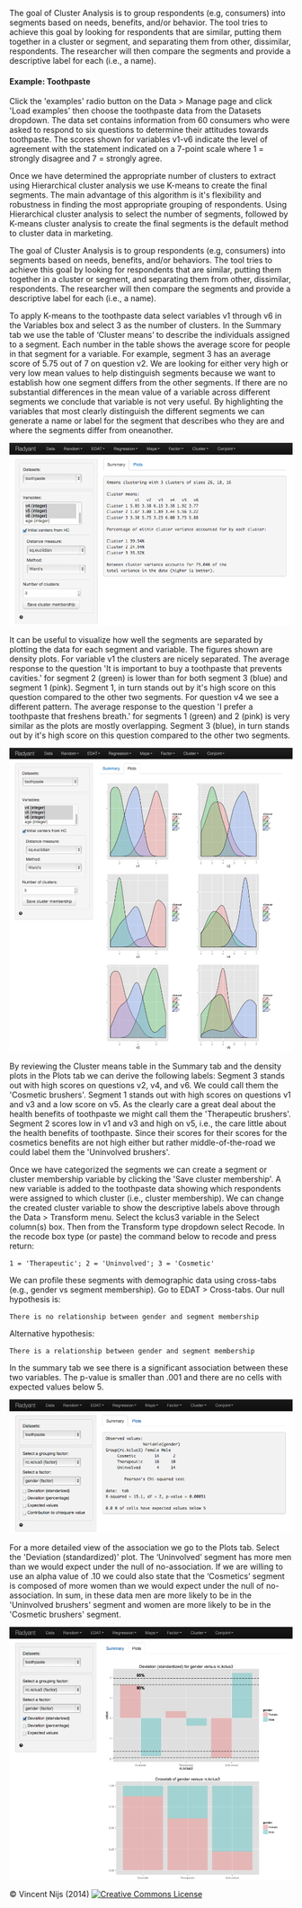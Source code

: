 The goal of Cluster Analysis is to group respondents (e.g, consumers) into segments based on needs, benefits, and/or behavior. The tool tries to achieve this goal by looking for respondents that are similar, putting them together in a cluster or segment, and separating them from other, dissimilar, respondents. The researcher will then compare the segments and provide a descriptive label for each (i.e., a name).

#### Example: Toothpaste

Click the 'examples' radio button on the Data > Manage page and click 'Load examples' then choose the toothpaste  data from the Datasets dropdown. The data set contains information from 60 consumers who were asked to respond to six questions to determine their attitudes towards toothpaste. The scores shown for variables v1-v6 indicate the level of agreement with the statement indicated on a 7-point scale where 1 = strongly disagree and 7 = strongly agree.

Once we have determined the appropriate number of clusters to extract using Hierarchical cluster analysis we use K-means to create the final segments. The main advantage of this algorithm is it's flexibility and robustness in finding the most appropriate grouping of respondents. Using Hierarchical cluster analysis to select the number of segments, followed by K-means cluster analysis to create the final segments is the default method to cluster data in marketing.

The goal of Cluster Analysis is to group respondents (e.g, consumers) into segments based on needs, benefits, and/or behaviors. The tool tries to achieve this goal by looking for respondents that are similar, putting them together in a cluster or segment, and separating them from other, dissimilar, respondents. The researcher will then compare the segments and provide a descriptive label for each (i.e., a name).

To apply K-means to the toothpaste data select variables v1 through v6 in the Variables box and select 3 as the number of clusters. In the Summary tab we use the table of ‘Cluster means’ to describe the individuals assigned to a segment. Each number in the table shows the average score for people in that segment for a variable. For example, segment 3 has an average score of 5.75 out of 7 on question v2. We are looking for either very high or very low mean values to help distinguish segments because we want to establish how one segment differs from the other segments. If there are no substantial differences in the mean value of a variable across different segments we conclude that variable is not very useful. By highlighting the variables that most clearly distinguish the different segments we can generate a name or label for the segment that describes who they are and where the segments differ from oneanother.

![kmeans toothpaste - summary](figures/kmeans_toothpaste_summary.png)

It can be useful to visualize how well the segments are separated by plotting the data for each segment and variable. The figures shown are density plots. For variable v1 the clusters are nicely separated. The average response to the question 'It is important to buy a toothpaste that prevents cavities.' for segment 2 (green) is lower than for both segment 3 (blue) and segment 1 (pink). Segment 1, in turn stands out by it's high score on this question compared to the other two segments. For question v4 we see a different pattern. The average response to the question 'I prefer a toothpaste that freshens breath.' for segments 1 (green) and 2 (pink) is very similar as the plots are mostly overlapping. Segment 3 (blue), in turn stands out by it's high score on this question compared to the other two segments.

![kmeans shopping - plots ](figures/kmeans_toothpaste_plots.png)

By reviewing the Cluster means table in the Summary tab and the density plots in the Plots tab we can derive the following labels: Segment 3 stands out with high scores on questions v2, v4, and v6. We could call them the 'Cosmetic brushers'. Segment 1 stands out with high scores on questions v1 and v3 and a low score on v5. As the clearly care a great deal about the health benefits of toothpaste we might call them the 'Therapeutic brushers'. Segment 2 scores low in v1 and v3 and high on v5, i.e., the care little about the health benefits of toothpaste. Since their scores for their scores for the cosmetics benefits are not high either but rather middle-of-the-road we could label them the 'Uninvolved brushers'.

Once we have categorized the segments we can create a segment or cluster membership variable by clicking the 'Save cluster membership'. A new variable is added to the toothpaste data showing which respondents were assigned to which cluster (i.e., cluster membership). We can change the created cluster variable to show the descriptive labels above through the Data > Transform menu. Select the kclus3 variable in the Select column(s) box. Then from the Transform type dropdown select Recode. In the recode box type (or paste) the command below to recode and press return:

	1 = 'Therapeutic'; 2 = 'Uninvolved'; 3 = 'Cosmetic'

We can profile these segments with demographic data using cross-tabs (e.g., gender vs segment membership). Go to EDAT > Cross-tabs. Our null hypothesis is: 

	There is no relationship between gender and segment membership

Alternative hypothesis: 

	There is a relationship between gender and segment membership

In the summary tab we see there is a significant association between these two variables. The p-value is smaller than .001 and there are no cells with expected values below 5. 

![kmeans toothpaste - crosstab summary](figures/kmeans_toothpaste_crosstab_summary.png)

For a more detailed view of the association we go to the Plots tab. Select the 'Deviation (standardized)' plot. The ‘Uninvolved’ segment has more men than we would expect under the null of no-association. If we are willing to use an alpha value of .10 we could also state that the ‘Cosmetics’ segment is composed of more women than we would expect under the null of no-association. In sum, in these data men are more likely to be in the 'Uninvolved brushers' segment and women are more likely to be in the 'Cosmetic brushers' segment.

![kmeans shopping - plots crosstab plots](figures/kmeans_toothpaste_crosstab_plots.png)

&copy; Vincent Nijs (2014) <a rel="license" href="http://creativecommons.org/licenses/by-nc-sa/4.0/" target="_blank"><img alt="Creative Commons License" style="border-width:0" src="http://i.creativecommons.org/l/by-nc-sa/4.0/80x15.png" /></a>
